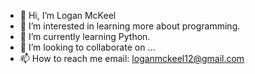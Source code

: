 - 👋 Hi, I’m Logan McKeel
- 👀 I’m interested in learning more about programming.
- 🌱 I’m currently learning Python.
- 💞️ I’m looking to collaborate on ...
- 📫 How to reach me email: loganmckeel12@gmail.com

<!---
loganmckeel18/loganmckeel18 is a ✨ special ✨ repository because its `README.md` (this file) appears on your GitHub profile.
You can click the Preview link to take a look at your changes.
--->
